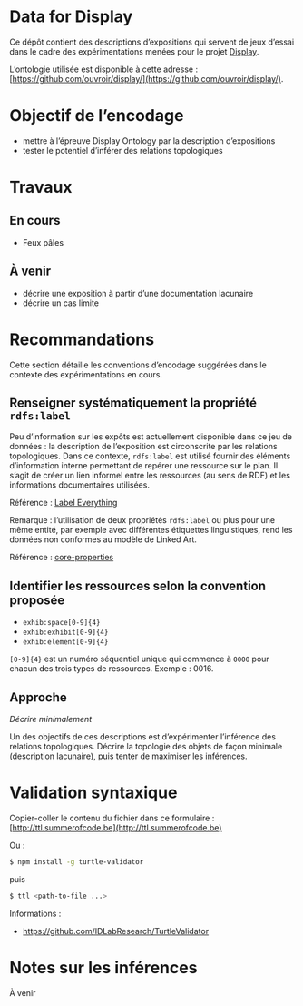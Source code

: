 # Data for Display

Ce dépôt contient des descriptions d’expositions qui servent de jeux d’essai dans le cadre des expérimentations menées pour le projet [Display](https://github.com/ouvroir/display/).

L’ontologie utilisée est disponible à cette adresse : [https://github.com/ouvroir/display/](https://github.com/ouvroir/display/).

# Objectif de l’encodage

- mettre à l’épreuve Display Ontology par la description d’expositions
- tester le potentiel d’inférer des relations topologiques

# Travaux

## En cours

- Feux pâles

## À venir

- décrire une exposition à partir d’une documentation lacunaire
- décrire un cas limite

# Recommandations

Cette section détaille les conventions d’encodage suggérées dans le contexte des expérimentations en cours.

## Renseigner systématiquement la propriété `rdfs:label`

Peu d’information sur les expôts est actuellement disponible dans ce jeu de données : la description de l’exposition est circonscrite par les relations topologiques. Dans ce contexte, `rdfs:label` est utilisé fournir des éléments d’information interne permettant de repérer une ressource sur le plan. Il s’agit de créer un lien informel entre les ressources (au sens de RDF) et les informations documentaires utilisées.

Référence : [Label Everything](https://patterns.dataincubator.org/book/label-everything.html)

Remarque : l’utilisation de deux propriétés `rdfs:label` ou plus pour une même entité, par exemple avec différentes étiquettes linguistiques, rend les données non conformes au modèle de Linked Art.

Référence : [core-properties](https://linked.art/model/base/#core-properties)

## Identifier les ressources selon la convention proposée

- `exhib:space[0-9]{4}`
- `exhib:exhibit[0-9]{4}`
- `exhib:element[0-9]{4}`

`[0-9]{4}` est un numéro séquentiel unique qui commence à `0000` pour chacun des trois types de ressources. Exemple : 0016.

## Approche

*Décrire minimalement*

Un des objectifs de ces descriptions est d’expérimenter l’inférence des relations topologiques. Décrire la topologie des objets de façon minimale (description lacunaire), puis tenter de maximiser les inférences.

# Validation syntaxique

Copier-coller le contenu du fichier dans ce formulaire : [http://ttl.summerofcode.be](http://ttl.summerofcode.be)

Ou :

```bash
$ npm install -g turtle-validator
```

puis

```bash
$ ttl <path-to-file ...>
```

Informations :

- https://github.com/IDLabResearch/TurtleValidator

# Notes sur les inférences

À venir